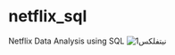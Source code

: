 # netflix_sql
Netflix Data Analysis using SQL
![نيتفلكس1](https://github.com/user-attachments/assets/0cc1a531-8e05-4a34-ac2b-4e469de169fd)

